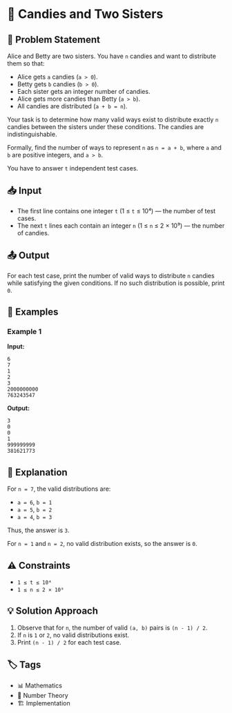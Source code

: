 # 🍬 Candies and Two Sisters

## 📜 Problem Statement
Alice and Betty are two sisters. You have `n` candies and want to distribute them so that:

- Alice gets `a` candies (`a > 0`).
- Betty gets `b` candies (`b > 0`).
- Each sister gets an integer number of candies.
- Alice gets more candies than Betty (`a > b`).
- All candies are distributed (`a + b = n`).

Your task is to determine how many valid ways exist to distribute exactly `n` candies between the sisters under these conditions. The candies are indistinguishable.

Formally, find the number of ways to represent `n` as `n = a + b`, where `a` and `b` are positive integers, and `a > b`.

You have to answer `t` independent test cases.

## 📥 Input
- The first line contains one integer `t` (1 ≤ `t` ≤ 10⁴) — the number of test cases.
- The next `t` lines each contain an integer `n` (1 ≤ `n` ≤ 2 × 10⁹) — the number of candies.

## 📤 Output
For each test case, print the number of valid ways to distribute `n` candies while satisfying the given conditions. If no such distribution is possible, print `0`.

## 🔢 Examples
### Example 1
**Input:**
```
6
7
1
2
3
2000000000
763243547
```
**Output:**
```
3
0
0
1
999999999
381621773
```

## 📝 Explanation
For `n = 7`, the valid distributions are:
- `a = 6`, `b = 1`
- `a = 5`, `b = 2`
- `a = 4`, `b = 3`

Thus, the answer is `3`.

For `n = 1` and `n = 2`, no valid distribution exists, so the answer is `0`.

## ⚠️ Constraints
- `1 ≤ t ≤ 10⁴`
- `1 ≤ n ≤ 2 × 10⁹`

## 💡 Solution Approach
1. Observe that for `n`, the number of valid `(a, b)` pairs is `(n - 1) / 2`.
2. If `n` is `1` or `2`, no valid distributions exist.
3. Print `(n - 1) / 2` for each test case.

## 🏷️ Tags
- 📊 Mathematics
- 🔢 Number Theory
- 🏗️ Implementation

